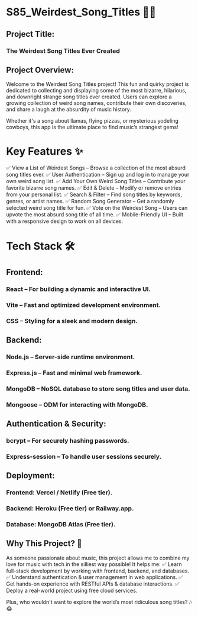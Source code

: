 # S85_Weirdest_Song_Titles 🎵🤪

## Project Title:

### The Weirdest Song Titles Ever Created

## Project Overview:

Welcome to the Weirdest Song Titles project! This fun and quirky project is dedicated to collecting and displaying some of the most bizarre, hilarious, and downright strange song titles ever created. Users can explore a growing collection of weird song names, contribute their own discoveries, and share a laugh at the absurdity of music history.

Whether it's a song about llamas, flying pizzas, or mysterious yodeling cowboys, this app is the ultimate place to find music’s strangest gems!

# Key Features ✨

✅ View a List of Weirdest Songs – Browse a collection of the most absurd song titles ever.
✅ User Authentication – Sign up and log in to manage your own weird song list.
✅ Add Your Own Weird Song Titles – Contribute your favorite bizarre song names.
✅ Edit & Delete – Modify or remove entries from your personal list.
✅ Search & Filter – Find song titles by keywords, genres, or artist names.
✅ Random Song Generator – Get a randomly selected weird song title for fun.
✅ Vote on the Weirdest Song – Users can upvote the most absurd song title of all time.
✅ Mobile-Friendly UI – Built with a responsive design to work on all devices.

# Tech Stack 🛠

## Frontend:

### React – For building a dynamic and interactive UI.

### Vite – Fast and optimized development environment.

### CSS – Styling for a sleek and modern design.

## Backend:

### Node.js – Server-side runtime environment.

### Express.js – Fast and minimal web framework.

### MongoDB – NoSQL database to store song titles and user data.

### Mongoose – ODM for interacting with MongoDB.

## Authentication & Security:

### bcrypt – For securely hashing passwords.

### Express-session – To handle user sessions securely.

## Deployment:

### Frontend: Vercel / Netlify (Free tier).

### Backend: Heroku (Free tier) or Railway.app.

### Database: MongoDB Atlas (Free tier).

## Why This Project? 🎯

As someone passionate about music, this project allows me to combine my love for music with tech in the silliest way possible! It helps me:
✅ Learn full-stack development by working with frontend, backend, and databases.
✅ Understand authentication & user management in web applications.
✅ Get hands-on experience with RESTful APIs & database interactions.
✅ Deploy a real-world project using free cloud services.

Plus, who wouldn't want to explore the world’s most ridiculous song titles? 🎶😂

